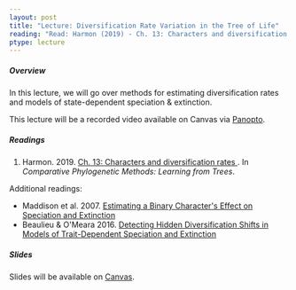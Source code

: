 ```yaml
---
layout: post
title: "Lecture: Diversification Rate Variation in the Tree of Life"
reading: "Read: Harmon (2019) - Ch. 13: Characters and diversification rates "
ptype: lecture
---
```


##### Overview

In this lecture, we will go over methods for estimating diversification rates and models of state-dependent speciation & extinction.

This lecture will be a recorded video available on Canvas via [Panopto](https://canvas.iastate.edu/courses/68351/external_tools/245).


##### Readings

1. Harmon. 2019. [Ch. 13: Characters and diversification rates ](https://lukejharmon.github.io/pcm/chapter13_chardiv/). In _Comparative Phylogenetic Methods: Learning from Trees_.

Additional readings:

* Maddison et al. 2007. [Estimating a Binary Character's Effect on Speciation and Extinction](https://academic.oup.com/sysbio/article/56/5/701/1694265)
* Beaulieu & O'Meara 2016. [Detecting Hidden Diversification Shifts in Models of Trait-Dependent Speciation and Extinction](https://academic.oup.com/sysbio/article/65/4/583/1753616?searchresult=1)


##### Slides

Slides will be available on [Canvas](https://canvas.iastate.edu/courses/68351).
